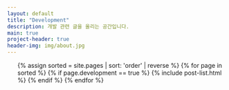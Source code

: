 ```yaml
---
layout: default
title: "Development"
description: 개발 관련 글을 올리는 공간입니다.
main: true
project-header: true
header-img: img/about.jpg
---
```


<ul class="catalogue">
{% assign sorted = site.pages | sort: 'order' | reverse %}
{% for page in sorted %}
{% if page.development == true %}
{% include post-list.html %}
{% endif %}
{% endfor %}
</ul>